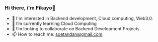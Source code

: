 ### Hi there, i'm Fikayo👋

- 👀 I'm interested in Backend development, Cloud computing, Web3.0.
- 🌱 I’m currently learning Cloud Computing
- 👯 I’m looking to collaborate on Backend Development Projects
- 📫 How to reach me: soetandan@gmail.com


